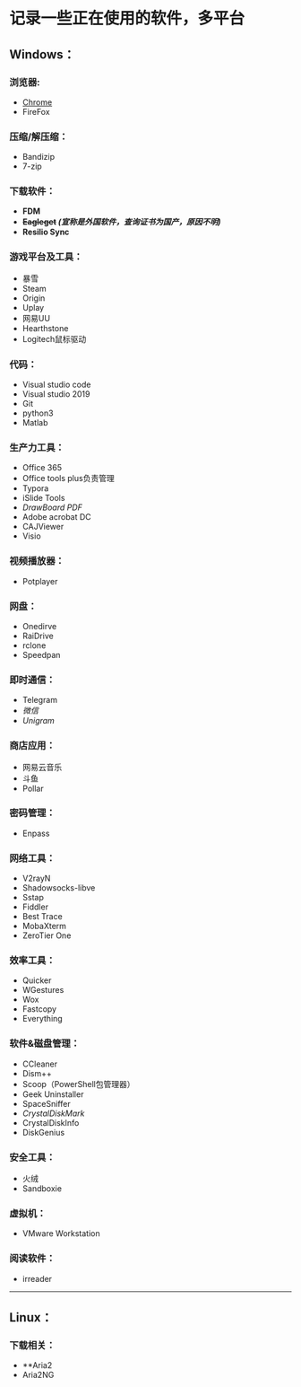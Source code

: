 # 记录一些正在使用的软件，多平台

## Windows：

### 浏览器:

- [Chrome](<https://www.google.com/chrome/>)
- FireFox

### 压缩/解压缩：

- Bandizip
- 7-zip

### 下载软件：

- **FDM**
- **~~Eagleget~~    *(宣称是外国软件，查询证书为国产，原因不明)***
- **Resilio Sync**

### 游戏平台及工具：

- 暴雪
- Steam
- Origin
- Uplay
- 网易UU
- Hearthstone
- Logitech鼠标驱动

### 代码：

- Visual studio code
- Visual studio 2019
- Git
- python3
- Matlab

### 生产力工具：

- Office 365
- Office tools plus负责管理
- Typora
- iSlide Tools
- *DrawBoard PDF*
- Adobe acrobat DC
- CAJViewer
- Visio

### 视频播放器：

- Potplayer

### 网盘：

- Onedirve
- RaiDrive
- rclone
- Speedpan

### 即时通信：

- Telegram
- *微信*
- *Unigram*

### 商店应用：

- 网易云音乐
- 斗鱼
- Pollar

### 密码管理：

- Enpass

### 网络工具：

- V2rayN
- Shadowsocks-libve
- Sstap
- Fiddler
- Best Trace
- MobaXterm
- ZeroTier One

### 效率工具：

- Quicker
- WGestures
- Wox
- Fastcopy
- Everything 

### 软件&磁盘管理：

- CCleaner
- Dism++
- Scoop（PowerShell包管理器）
- Geek Uninstaller
- SpaceSniffer
- *CrystalDiskMark*
- CrystalDiskInfo
- DiskGenius

### 安全工具：

- 火绒
- Sandboxie

### 虚拟机：

- VMware Workstation

### 阅读软件：

- irreader

<!--注：斜体代表Windows商店版本-->

------

## Linux：

### 下载相关：

- **Aria2 
- Aria2NG





